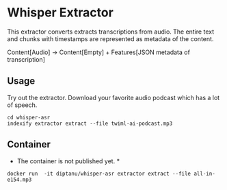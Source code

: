 # Whisper Extractor

This extractor converts extracts transcriptions from audio. The entire text and
chunks with timestamps are represented as metadata of the content.

Content[Audio] -> Content[Empty] + Features[JSON metadata of transcription]

## Usage
Try out the extractor. Download your favorite audio podcast which has a lot of speech. 
```
cd whisper-asr
indexify extractor extract --file twiml-ai-podcast.mp3
```

## Container
* The container is not published yet. *
```
docker run  -it diptanu/whisper-asr extractor extract --file all-in-e154.mp3
```
